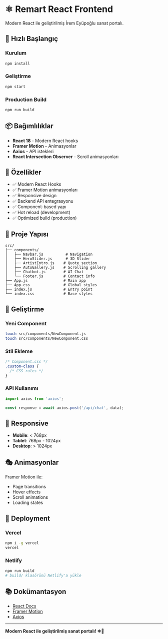 # ⚛️ Remart React Frontend

Modern React ile geliştirilmiş İrem Eyüpoğlu sanat portalı.

## 🚀 Hızlı Başlangıç

### Kurulum
```bash
npm install
```

### Geliştirme
```bash
npm start
```

### Production Build
```bash
npm run build
```

## 📦 Bağımlılıklar

- **React 18** - Modern React hooks
- **Framer Motion** - Animasyonlar
- **Axios** - API istekleri
- **React Intersection Observer** - Scroll animasyonları

## 🎨 Özellikler

- ✅ Modern React Hooks
- ✅ Framer Motion animasyonları
- ✅ Responsive design
- ✅ Backend API entegrasyonu
- ✅ Component-based yapı
- ✅ Hot reload (development)
- ✅ Optimized build (production)

## 📁 Proje Yapısı

```
src/
├── components/
│   ├── Navbar.js          # Navigation
│   ├── HeroSlider.js      # 3D Slider
│   ├── ArtistIntro.js    # Quote section
│   ├── AutoGallery.js    # Scrolling gallery
│   ├── Chatbot.js        # AI Chat
│   └── Footer.js         # Contact info
├── App.js                # Main app
├── App.css               # Global styles
├── index.js              # Entry point
└── index.css             # Base styles
```

## 🔧 Geliştirme

### Yeni Component
```bash
touch src/components/NewComponent.js
touch src/components/NewComponent.css
```

### Stil Ekleme
```css
/* Component.css */
.custom-class {
  /* CSS rules */
}
```

### API Kullanımı
```javascript
import axios from 'axios';

const response = await axios.post('/api/chat', data);
```

## 📱 Responsive

- **Mobile**: < 768px
- **Tablet**: 768px - 1024px  
- **Desktop**: > 1024px

## 🎭 Animasyonlar

Framer Motion ile:
- Page transitions
- Hover effects
- Scroll animations
- Loading states

## 🚀 Deployment

### Vercel
```bash
npm i -g vercel
vercel
```

### Netlify
```bash
npm run build
# build/ klasörünü Netlify'a yükle
```

## 📚 Dokümantasyon

- [React Docs](https://react.dev/)
- [Framer Motion](https://www.framer.com/motion/)
- [Axios](https://axios-http.com/)

---

**Modern React ile geliştirilmiş sanat portalı! ⚛️🎨**














